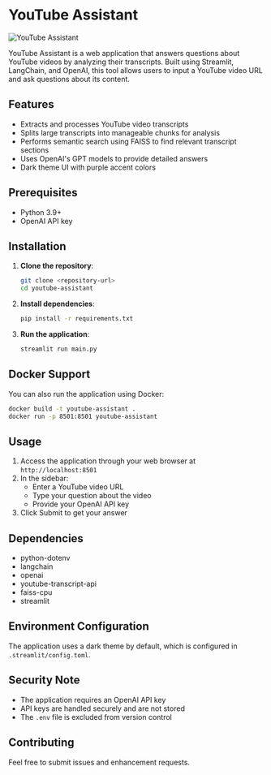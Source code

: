 # YouTube Assistant

![YouTube Assistant](<image-url-here>) <!-- Replace <image-url-here> with the actual image URL -->

YouTube Assistant is a web application that answers questions about YouTube videos by analyzing their transcripts. Built using Streamlit, LangChain, and OpenAI, this tool allows users to input a YouTube video URL and ask questions about its content.

## Features

- Extracts and processes YouTube video transcripts
- Splits large transcripts into manageable chunks for analysis
- Performs semantic search using FAISS to find relevant transcript sections
- Uses OpenAI's GPT models to provide detailed answers
- Dark theme UI with purple accent colors

## Prerequisites

- Python 3.9+
- OpenAI API key

## Installation

1. **Clone the repository**:
   ```bash
   git clone <repository-url>
   cd youtube-assistant
   ```

2. **Install dependencies**:
   ```bash
   pip install -r requirements.txt
   ```

3. **Run the application**:
   ```bash
   streamlit run main.py
   ```

## Docker Support

You can also run the application using Docker:

```bash
docker build -t youtube-assistant .
docker run -p 8501:8501 youtube-assistant
```

## Usage

1. Access the application through your web browser at `http://localhost:8501`
2. In the sidebar:
   - Enter a YouTube video URL
   - Type your question about the video
   - Provide your OpenAI API key
3. Click Submit to get your answer

## Dependencies

- python-dotenv
- langchain
- openai
- youtube-transcript-api
- faiss-cpu
- streamlit

## Environment Configuration

The application uses a dark theme by default, which is configured in `.streamlit/config.toml`.

## Security Note

- The application requires an OpenAI API key
- API keys are handled securely and are not stored
- The `.env` file is excluded from version control

## Contributing

Feel free to submit issues and enhancement requests.


